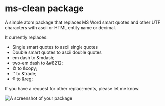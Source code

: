 # ms-clean package

A simple atom package that replaces MS Word smart quotes and other UTF characters with ascii or HTML entity name or decimal.

It currently replaces:
  * Single smart quotes to ascii single quotes
  * Double smart quotes to ascii double quotes
  * em dash to &amp;mdash;
  * two-em dash to &amp;#8212;
  * &copy; to &amp;copy;
  * &trade; to &amp;trade;
  * &reg; to &amp;reg;

If you have a request for other replacements, please let me know.

![A screenshot of your package](https://f.cloud.github.com/assets/69169/2290250/c35d867a-a017-11e3-86be-cd7c5bf3ff9b.gif)
